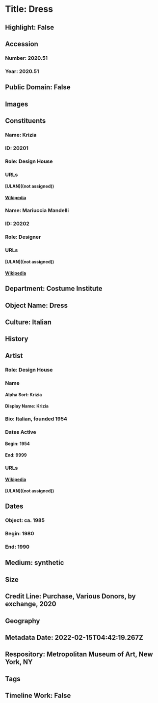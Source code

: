 # Title: Dress
## Highlight: False
## Accession
### Number: 2020.51
### Year: 2020.51
## Public Domain: False
## Images
## Constituents
### Name: Krizia
### ID: 20201
### Role: Design House
### URLs
#### [ULAN]((not assigned))
#### [Wikipedia](https://www.wikidata.org/wiki/Q436146)
### Name: Mariuccia Mandelli
### ID: 20202
### Role: Designer
### URLs
#### [ULAN]((not assigned))
#### [Wikipedia](https://www.wikidata.org/wiki/Q436146)
## Department: Costume Institute
## Object Name: Dress
## Culture: Italian
## History
## Artist
### Role: Design House
### Name
#### Alpha Sort: Krizia
#### Display Name: Krizia
### Bio: Italian, founded 1954
### Dates Active
#### Begin: 1954
#### End: 9999
### URLs
#### [Wikipedia](https://www.wikidata.org/wiki/Q436146)
#### [ULAN]((not assigned))
## Dates
### Object: ca. 1985
### Begin: 1980
### End: 1990
## Medium: synthetic
## Size
## Credit Line: Purchase, Various Donors, by exchange, 2020
## Geography
## Metadata Date: 2022-02-15T04:42:19.267Z
## Respository: Metropolitan Museum of Art, New York, NY
## Tags
## Timeline Work: False